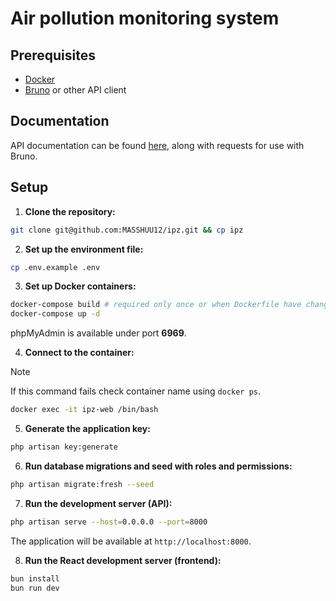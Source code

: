# Air pollution monitoring system

## Prerequisites

- [Docker](https://www.docker.com/products/docker-desktop/)
- [Bruno](https://www.usebruno.com/downloads) or other API client

## Documentation

API documentation can be found [here](/docs/api/), along with requests for use with Bruno.

## Setup

1. **Clone the repository:**

```bash
git clone git@github.com:MASSHUU12/ipz.git && cp ipz
```

2. **Set up the environment file:**

```bash
cp .env.example .env
```

3. **Set up Docker containers:**

```bash
docker-compose build # required only once or when Dockerfile have changed
docker-compose up -d
```

phpMyAdmin is available under port **6969**.

4. **Connect to the container:**

> [!NOTE]
> If this command fails check container name using `docker ps`.

```bash
docker exec -it ipz-web /bin/bash
```

5. **Generate the application key:**

```bash
php artisan key:generate
```

6. **Run database migrations and seed with roles and permissions:**

```bash
php artisan migrate:fresh --seed
```

7. **Run the development server (API):**

```bash
php artisan serve --host=0.0.0.0 --port=8000
```

The application will be available at `http://localhost:8000`.

8. **Run the React development server (frontend):**

```bash
bun install
bun run dev
```
